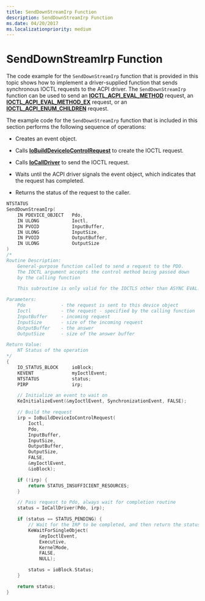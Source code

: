 ```yaml
---
title: SendDownStreamIrp Function
description: SendDownStreamIrp Function
ms.date: 04/20/2017
ms.localizationpriority: medium
---
```


# SendDownStreamIrp Function


The code example for the `SendDownStreamIrp` function that is provided in this topic shows how to implement a driver-supplied function that sends synchronous IOCTL requests to the ACPI driver. The `SendDownStreamIrp` function can be used to send an [**IOCTL\_ACPI\_EVAL\_METHOD**](/windows-hardware/drivers/ddi/acpiioct/ni-acpiioct-ioctl_acpi_eval_method) request, an [**IOCTL\_ACPI\_EVAL\_METHOD\_EX**](/windows-hardware/drivers/ddi/acpiioct/ni-acpiioct-ioctl_acpi_eval_method_ex) request, or an [**IOCTL\_ACPI\_ENUM\_CHILDREN**](/windows-hardware/drivers/ddi/acpiioct/ni-acpiioct-ioctl_acpi_enum_children) request.

The example code for the `SendDownStreamIrp` function that is included in this section performs the following sequence of operations:

-   Creates an event object.

-   Calls [**IoBuildDeviceIoControlRequest**](/windows-hardware/drivers/ddi/wdm/nf-wdm-iobuilddeviceiocontrolrequest) to create the IOCTL request.

-   Calls [**IoCallDriver**](/windows-hardware/drivers/ddi/wdm/nf-wdm-iocalldriver) to send the IOCTL request.

-   Waits until the ACPI driver signals the event object, which indicates that the request has completed.

-   Returns the status of the request to the caller.

```cpp
NTSTATUS
SendDownStreamIrp(
    IN PDEVICE_OBJECT   Pdo,
    IN ULONG            Ioctl,
    IN PVOID            InputBuffer,
    IN ULONG            InputSize,
    IN PVOID            OutputBuffer,
    IN ULONG            OutputSize
)
/*
Routine Description:
    General-purpose function called to send a request to the PDO. 
    The IOCTL argument accepts the control method being passed down
    by the calling function

    This subroutine is only valid for the IOCTLS other than ASYNC EVAL. 

Parameters:
    Pdo             - the request is sent to this device object
    Ioctl           - the request - specified by the calling function
    InputBuffer     - incoming request
    InputSize       - size of the incoming request
    OutputBuffer    - the answer
    OutputSize      - size of the answer buffer

Return Value:
    NT Status of the operation
*/
{
    IO_STATUS_BLOCK     ioBlock;
    KEVENT              myIoctlEvent;
    NTSTATUS            status;
    PIRP                irp;

    // Initialize an event to wait on
    KeInitializeEvent(&myIoctlEvent, SynchronizationEvent, FALSE);

    // Build the request
    irp = IoBuildDeviceIoControlRequest(
        Ioctl, 
        Pdo,
        InputBuffer,
        InputSize,
        OutputBuffer,
        OutputSize,
        FALSE,
        &myIoctlEvent,
        &ioBlock);

    if (!irp) {
        return STATUS_INSUFFICIENT_RESOURCES;
    }

    // Pass request to Pdo, always wait for completion routine
    status = IoCallDriver(Pdo, irp);

    if (status == STATUS_PENDING) {
        // Wait for the IRP to be completed, and then return the status code
        KeWaitForSingleObject(
            &myIoctlEvent,
            Executive,
            KernelMode,
            FALSE,
            NULL);

        status = ioBlock.Status;
    }

    return status;
}
```

 

